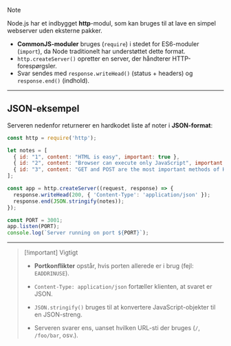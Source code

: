 
> [!note] 
> Node.js har et indbygget **http**-modul, som kan bruges til at lave en simpel webserver uden eksterne pakker.  
> - **CommonJS-moduler** bruges (`require`) i stedet for ES6-moduler (`import`), da Node traditionelt har understøttet dette format.
> - `http.createServer()` opretter en server, der håndterer HTTP-forespørgsler.
> - Svar sendes med `response.writeHead()` (status + headers) og `response.end()` (indhold).

---
## JSON-eksempel
Serveren nedenfor returnerer en hardkodet liste af noter i **JSON-format**:

```js
const http = require('http');

let notes = [
  { id: "1", content: "HTML is easy", important: true },
  { id: "2", content: "Browser can execute only JavaScript", important: false },
  { id: "3", content: "GET and POST are the most important methods of HTTP protocol", important: true }
];

const app = http.createServer((request, response) => {
  response.writeHead(200, { 'Content-Type': 'application/json' });
  response.end(JSON.stringify(notes));
});

const PORT = 3001;
app.listen(PORT);
console.log(`Server running on port ${PORT}`);
```

---

> [!important] Vigtigt
> 
> - **Portkonflikter** opstår, hvis porten allerede er i brug (fejl: `EADDRINUSE`).
   >  
> - `Content-Type: application/json` fortæller klienten, at svaret er JSON.
  >   
> - `JSON.stringify()` bruges til at konvertere JavaScript-objekter til en JSON-streng.
  >   
> - Serveren svarer ens, uanset hvilken URL-sti der bruges (`/`, `/foo/bar`, osv.).

